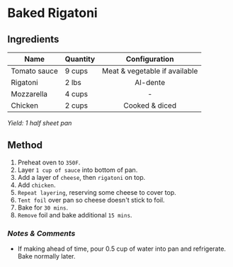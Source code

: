 # Baked Rigatoni

## Ingredients

| Name         | Quantity |         Configuration         |
| ------------ | -------- | :---------------------------: |
| Tomato sauce | 9 cups   | Meat & vegetable if available |
| Rigatoni     | 2 lbs    |           Al-dente            |
| Mozzarella   | 4 cups   |               -               |
| Chicken      | 2 cups   |        Cooked & diced         |

_Yield: 1 half sheet pan_

## Method

1. Preheat oven to `350F`.
1. Layer `1 cup of sauce` into bottom of pan.
1. Add a layer of `cheese`, then `rigatoni` on top.
1. Add `chicken`.
1. `Repeat layering`, reserving some cheese to cover top.
1. `Tent foil` over pan so cheese doesn't stick to foil.
1. Bake for `30 mins`.
1. `Remove` foil and bake additional `15 mins`.

### _Notes & Comments_

-   If making ahead of time, pour 0.5 cup of water into pan and refrigerate. Bake normally later.
